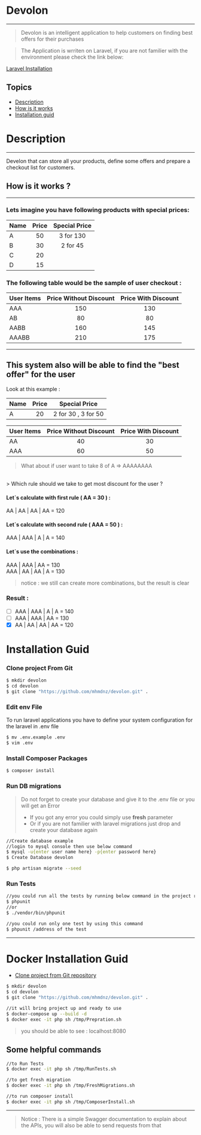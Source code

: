 # Devolon
<hr>

> Devolon is an intelligent application to help customers on finding best offers for their purchases

> The Application is wrriten on Laravel, if you are not familier with the environment please check the link below:

[Laravel Installation](https://laravel.com/docs/7.x/installation)

## Topics
- [Description](#Description)
- [How is it works](#How-is-it-works)
- [Installation guid](#Installation-Guid)

# Description
<hr>

Develon that can store all your products, define some offers and prepare a checkout list for
customers.

## How is it works ?
<hr>

### Lets imagine you have following products with special prices:

| Name | Price | Special Price| 
| :----------- | :------------: | :------------: |  
| A   |   50  | 3 for 130|
| B   |   30  | 2 for 45|
| C   |   20  | |
| D   |   15  | |



### The following table would be the sample of user checkout :

| User Items | Price Without Discount | Price With Discount | 
| :----------- | :------------: | :------------: |  
| AAA   |   150  | 130 |
| AB   |   80  | 80 |
| AABB   |   160  | 145 |
| AAABB   |   210  | 175 |

<hr>

## This system also will be able to find the "best offer" for the user

Look at this example :

| Name | Price | Special Price| 
| :----------- | :------------: | :------------: |  
| A   |   20  | 2 for 30 , 3 for 50|

| User Items | Price Without Discount | Price With Discount | 
| :----------- | :------------: | :------------: |  
| AA   |   40  | 30 |
| AAA   |   60  | 50 |

> What about if user want to take 8 of A => AAAAAAAA
<br>
> Which rule should we take to get most discount for the user ?

#### Let`s calculate with first rule ( AA = 30 ) :

AA | AA | AA | AA = 120

#### Let`s calculate with second rule ( AAA = 50 ) :

AAA | AAA | A | A = 140

#### Let`s use the combinations :

AAA | AAA | AA = 130
<br>
AAA | AA | AA | A = 130
<br>

>notice : we still can create more combinations, but the result is clear

### Result :


- [ ] AAA | AAA | A | A = 140
- [ ] AAA | AAA | AA = 130
- [x] AA | AA | AA | AA = 120

# Installation Guid

### Clone project From Git

```sh
$ mkdir devolon
$ cd devolon
$ git clone "https://github.com/mhmdnz/devolon.git" .
```

### Edit env File

To run laravel applications you have to define your system configuration for the laravel in .env file

```sh
$ mv .env.example .env
$ vim .env
```

### Install Composer Packages

```sh
$ composer install
```

### Run DB migrations

> Do not forget to create your database and give it to the .env file or you will get an Error<br>
> - If you got any error you could simply use <strong>fresh</strong> parameter<br>
> - Or if you are not familier with laravel migrations just drop and create your database again
```sh
//Create database example
//login to mysql console then use below command
$ mysql -u{enter user name here} -p{enter password here}
$ Create Database devolon
```
```sh
$ php artisan migrate --seed
```

### Run Tests

```sh
//you could run all the tests by running below command in the project root
$ phpunit
//or 
$ ./vendor/bin/phpunit
```

```sh
//you could run only one test by using this command
$ phpunit /address of the test
```
<hr>

# Docker Installation Guid

  - [Clone project from Git repository](https://github.com/mhmdnz/devolon.git)

```sh
$ mkdir devolon
$ cd devolon
$ git clone "https://github.com/mhmdnz/devolon.git" .
```

```sh
//it will bring project up and ready to use
$ docker-compose up --build -d
$ docker exec -it php sh /tmp/Prepration.sh
```
> you should be able to see : localhost:8080
## Some helpful commands

```sh
//to Run Tests
$ docker exec -it php sh /tmp/RunTests.sh

//to get fresh migration
$ docker exec -it php sh /tmp/FreshMigrations.sh

//to run composer install
$ docker exec -it php sh /tmp/ComposerInstall.sh
```
<hr>

>Notice : There is a simple Swagger documentation to explain about the APIs, you will
> also be able to send requests from that
